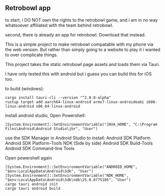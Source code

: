 Retrobowl app
---
to start, i DO NOT own the rights to the retrobowl game, and i am in no way whatsoever affiliated with the team behind retrobowl.

second, there is already an app for retrobowl. Download that instead.

This is a simple project to make retrobowl compatable with my phone via the web version. But rather than simply going to a website to play it i wanted to over complicate things.

This project takes the static retrobowl page assets and loads them via Tauri.

I have only tested this with android but i guess you can build this for iOS too.

to build (windows):

```
cargo install tauri-cli --version "^2.0.0-alpha"
rustup target add aarch64-linux-android armv7-linux-androideabi i686-linux-android x86_64-linux-android
```

Install android studio,
Open Powershell:

```
[System.Environment]::SetEnvironmentVariable("JAVA_HOME", "C:\Program Files\Android\Android Studio\jbr", "User")
```

use the SDK Manager in Android Studio to install:
Android SDK Platform
Android SDK Platform-Tools
NDK (Side by side)
Android SDK Build-Tools
Android SDK Command-line Tools

Open powershell again
```
[System.Environment]::SetEnvironmentVariable("ANDROID_HOME", "$env:LocalAppData\Android\Sdk", "User")
[System.Environment]::SetEnvironmentVariable("NDK_HOME", "$env:LocalAppData\Android\Sdk\ndk\25.0.8775105", "User")
cargo tauri android init
cargo tauri android build
```